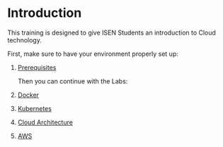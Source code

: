 # Introduction

This training is designed to give ISEN Students an introduction to Cloud technology.

First, make sure to have your environment properly set up:  

1. [Prerequisites](./prerequisites.md)  

    Then you can continue with the Labs:  

1. [Docker](./docker.md)
1. [Kubernetes](./kubernetes.md)
1. [Cloud Architecture](./cloud-architecture.md)
1. [AWS](./aws.md)